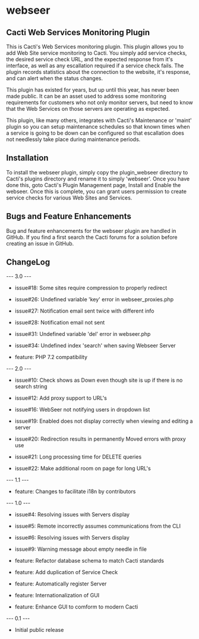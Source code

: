 # webseer

## Cacti Web Services Monitoring Plugin

This is Cacti's Web Services monitoring plugin. This plugin allows you to add
Web Site service monitoring to Cacti. You simply add service checks, the desired
service check URL, and the expected response from it's interface, as well as any
escallation required if a service check fails. The plugin records statistics
about the connection to the website, it's response, and can alert when the
status changes.

This plugin has existed for years, but up until this year, has never been made
public. It can be an asset used to address some monitoring requirements for
customers who not only monitor servers, but need to know that the Web Services
on those servers are operating as expected.

This plugin, like many others, integrates with Cacti's Maintenance or 'maint'
plugin so you can setup maintenance schedules so that known times when a service
is going to be down can be configured so that escallation does not needlessly
take place during maintenance periods.

## Installation

To install the webseer plugin, simply copy the plugin_webseer directory to
Cacti's plugins directory and rename it to simply 'webseer'. Once you have done
this, goto Cacti's Plugin Management page, Install and Enable the webseer. Once
this is complete, you can grant users permission to create service checks for
various Web Sites and Services.

## Bugs and Feature Enhancements

Bug and feature enhancements for the webseer plugin are handled in GitHub. If
you find a first search the Cacti forums for a solution before creating an issue
in GitHub.

## ChangeLog

--- 3.0 ---

* issue#18: Some sites require compression to properly redirect

* issue#26: Undefined variable 'key' error in webseer_proxies.php

* issue#27: Notification email sent twice with different info

* issue#28: Notification email not sent

* issue#31: Undefined variable 'del' error in webseer.php

* issue#34: Undefined index 'search' when saving Webseer Server

* feature: PHP 7.2 compatibility

--- 2.0 ---

* issue#10: Check shows as Down even though site is up if there is no search
  string

* issue#12: Add proxy support to URL's

* issue#16: WebSeer not notifying users in dropdown list

* issue#19: Enabled does not display correctly when viewing and editing a server

* issue#20: Redirection results in permanently Moved errors with proxy use

* issue#21: Long processing time for DELETE queries

* issue#22: Make additional room on page for long URL's

--- 1.1 ---

* feature: Changes to facilitate i18n by contributors

--- 1.0 ---

* issue#4: Resolving issues with Servers display

* issue#5: Remote incorrectly assumes communications from the CLI

* issue#6: Resolving issues with Servers display

* issue#9: Warning message about empty needle in file

* feature: Refactor database schema to match Cacti standards

* feature: Add duplication of Service Check

* feature: Automatically register Server

* feature: Internationalization of GUI

* feature: Enhance GUI to comform to modern Cacti

--- 0.1 ---

* Initial public release

